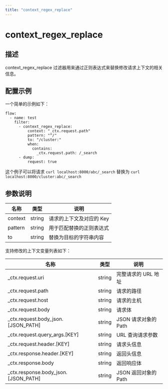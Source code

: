 ```yaml
---
title: "context_regex_replace"
---
```


# context_regex_replace

## 描述

context_regex_replace 过滤器用来通过正则表达式来替换修改请求上下文的相关信息。

## 配置示例

一个简单的示例如下：

```
flow:
  - name: test
    filter:
      - context_regex_replace:
          context: "_ctx.request.path"
          pattern: "^/"
          to: "/cluster:"
          when:
            contains:
              _ctx.request.path: /_search
      - dump:
          request: true
```

这个例子可以将请求 `curl localhost:8000/abc/_search` 替换为 `curl localhost:8000/cluster:abc/_search`

## 参数说明

| 名称    | 类型   | 说明                     |
| ------- | ------ | ------------------------ |
| context | string | 请求的上下文及对应的 Key |
| pattern | string | 用于匹配替换的正则表达式 |
| to      | string | 替换为目标的字符串内容   |

支持修改的上下文变量列表如下：

| 名称                                 | 类型   | 说明                 |
| ------------------------------------ | ------ | -------------------- |
| \_ctx.request.uri                    | string | 完整请求的 URL 地址  |
| \_ctx.request.path                   | string | 请求的路径           |
| \_ctx.request.host                   | string | 请求的主机           |
| \_ctx.request.body                   | string | 请求体               |
| \_ctx.request.body_json.[JSON_PATH]  | string | JSON 请求对象的 Path |
| \_ctx.request.query_args.[KEY]       | string | URL 查询请求参数     |
| \_ctx.request.header.[KEY]           | string | 请求头信息           |
| \_ctx.response.header.[KEY]          | string | 返回头信息           |
| \_ctx.response.body                  | string | 返回响应体           |
| \_ctx.response.body_json.[JSON_PATH] | string | JSON 返回对象的 Path |

